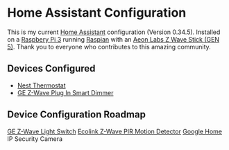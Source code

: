 # Home Assistant Configuration
This is my current [Home Assistant](https://home-assistant.io) configuration (Version 0.34.5). Installed on a [Raspbery Pi 3](http://a.co/1IezJfq) running [Raspian](https://www.raspberrypi.org/downloads/) with an [Aeon Labs Z Wave Stick (GEN 5)](http://a.co/95Nk2vT). Thank you to everyone who contributes to this amazing community. 

## Devices Configured
* [Nest Thermostat](https://nest.com/thermostat/meet-nest-thermostat/)
* [GE Z-Wave Plug In Smart Dimmer](http://a.co/8E4fBUz)

## Device Configuration Roadmap
[GE Z-Wave Light Switch](http://a.co/gVZB15v)
[Ecolink Z-Wave PIR Motion Detector](http://a.co/aJbFchl)
[Google Home](https://madeby.google.com/home/)
IP Security Camera
